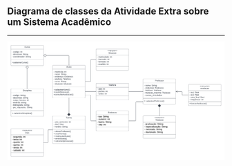 ## Diagrama de classes da Atividade Extra sobre um Sistema Acadêmico
---
![diagrama](/Classes_SCA.png)